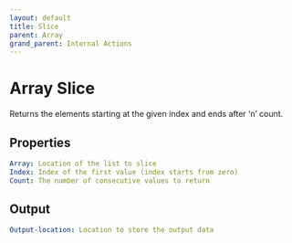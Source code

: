 ```yaml
---
layout: default
title: Slice
parent: Array
grand_parent: Internal Actions
---
```

# Array Slice
Returns the elements starting at the given index and ends after ‘n’ count.

## Properties
```yaml
Array: Location of the list to slice
Index: Index of the first value (index starts from zero)
Count: The number of consecutive values to return
```

## Output
```yaml
Output-location: Location to store the output data
```
